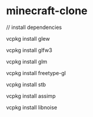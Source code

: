 # minecraft-clone

// install dependencies

vcpkg install glew

vcpkg install glfw3

vcpkg install glm

vcpkg install freetype-gl

vcpkg install stb

vcpkg install assimp

vcpkg install libnoise

